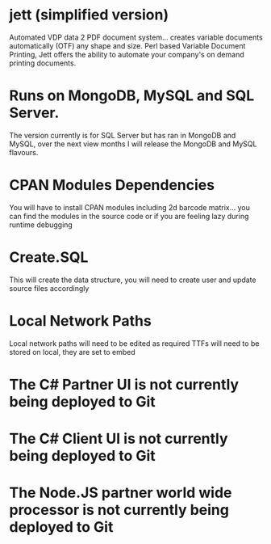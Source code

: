 # jett (simplified version)
Automated VDP data 2 PDF document system... creates variable documents automatically (OTF) any shape and size. 
Perl based Variable Document Printing, Jett offers the ability to automate your company's on demand printing documents.

# Runs on MongoDB, MySQL and SQL Server.
The version currently is for SQL Server but has ran in MongoDB and MySQL, over the next view months I will release the MongoDB and MySQL flavours.

# CPAN Modules Dependencies
You will have to install CPAN modules including 2d barcode matrix... you can find the modules in the source code or if you are feeling lazy during runtime debugging 

# Create.SQL
This will create the data structure, you will need to create user and update source files accordingly 

# Local Network Paths
Local network paths will need to be edited as required
TTFs will need to be stored on local, they are set to embed 

# The C# Partner UI is not currently being deployed to Git
# The C# Client UI is not currently being deployed to Git
# The Node.JS partner world wide processor is not currently being deployed to Git
